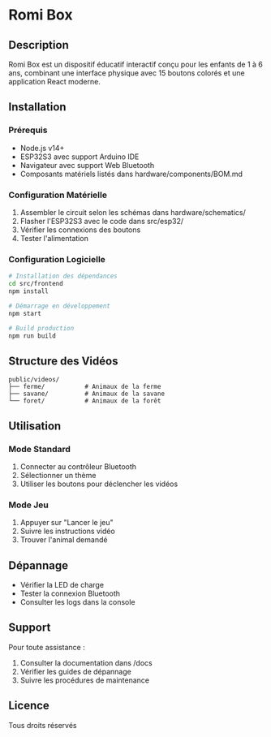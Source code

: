 # Romi Box

## Description
Romi Box est un dispositif éducatif interactif conçu pour les enfants de 1 à 6 ans, combinant une interface physique avec 15 boutons colorés et une application React moderne.

## Installation

### Prérequis
- Node.js v14+
- ESP32S3 avec support Arduino IDE
- Navigateur avec support Web Bluetooth
- Composants matériels listés dans hardware/components/BOM.md

### Configuration Matérielle
1. Assembler le circuit selon les schémas dans hardware/schematics/
2. Flasher l'ESP32S3 avec le code dans src/esp32/
3. Vérifier les connexions des boutons
4. Tester l'alimentation

### Configuration Logicielle
```bash
# Installation des dépendances
cd src/frontend
npm install

# Démarrage en développement
npm start

# Build production
npm run build
```

## Structure des Vidéos
```
public/videos/
├── ferme/           # Animaux de la ferme
├── savane/          # Animaux de la savane
└── foret/           # Animaux de la forêt
```

## Utilisation

### Mode Standard
1. Connecter au contrôleur Bluetooth
2. Sélectionner un thème
3. Utiliser les boutons pour déclencher les vidéos

### Mode Jeu
1. Appuyer sur "Lancer le jeu"
2. Suivre les instructions vidéo
3. Trouver l'animal demandé

## Dépannage
- Vérifier la LED de charge
- Tester la connexion Bluetooth
- Consulter les logs dans la console

## Support
Pour toute assistance :
1. Consulter la documentation dans /docs
2. Vérifier les guides de dépannage
3. Suivre les procédures de maintenance

## Licence
Tous droits réservés
